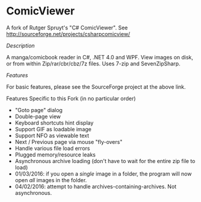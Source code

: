ComicViewer
===========

A fork of Rutger Spruyt's "C# ComicViewer". See http://sourceforge.net/projects/csharpcomicview/

_Description_

A manga/comicbook reader in C#, .NET 4.0 and WPF.  View images on disk, or from within Zip/rar/cbr/cbz/7z files. Uses 
7-zip and SevenZipSharp.

_Features_

For basic features, please see the SourceForge project at the above link.

Features Specific to this Fork (in no particular order)

- "Goto page" dialog
- Double-page view
- Keyboard shortcuts hint display
- Support GIF as loadable image
- Support NFO as viewable text
- Next / Previous page via mouse "fly-overs"
- Handle various file load errors
- Plugged memory/resource leaks
- Asynchronous archive loading (don't have to wait for the entire zip file to load)
- 01/03/2016: if you open a *single* image in a folder, the program will now open *all* images in the folder.
- 04/02/2016: attempt to handle archives-containing-archives. Not asynchronous.

